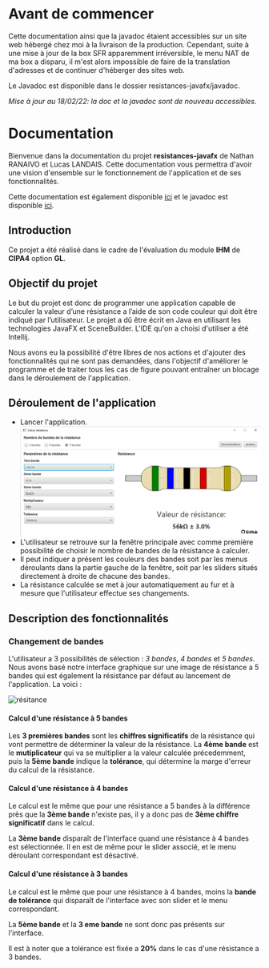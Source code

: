 # Avant de commencer

Cette documentation ainsi que la javadoc étaient accessibles sur un site web hébergé chez moi à la livraison de la production. Cependant, suite à une mise à jour de la box SFR apparemment irréversible, le menu NAT de ma box a disparu, il m'est alors impossible de faire de la translation d'adresses et de continuer d'héberger des sites web.

Le Javadoc est disponible dans le dossier resistances-javafx/javadoc.

*Mise à jour au 18/02/22: la doc et la javadoc sont de nouveau accessibles.*

# Documentation

Bienvenue dans la documentation du projet **resistances-javafx** de Nathan RANAIVO et Lucas LANDAIS.
Cette documentation vous permettra d'avoir une vision d'ensemble sur le fonctionnement de l'application et de ses fonctionnalités. 

Cette documentation est également disponible [ici](https://resistances-javafx.docs.zazadago.fr) et le javadoc est disponible [ici](https://resistances-javafx.javadoc.zazadago.fr).

## Introduction

Ce projet a été réalisé dans le cadre de l'évaluation du module **IHM** de **CIPA4** option **GL**.

## Objectif du projet

Le but du projet est donc de programmer une application capable de calculer la valeur d’une résistance a l’aide de son code couleur qui doit être indiqué par l’utilisateur. Le projet a dû être 
écrit en Java en utilisant les technologies JavaFX et SceneBuilder. 
L'IDE qu'on a choisi d'utiliser a été Intellij.

Nous avons eu la possibilité d'être libres de nos actions et d'ajouter des fonctionnalités qui ne sont pas demandées, dans l'objectif d'améliorer le programme et de traiter tous les cas de figure pouvant entraîner un blocage dans le déroulement de l'application.

## Déroulement de l'application

* Lancer l'application.
  ![application](./resistances-javafx/src/main/resources/Images/application.png)
* L'utilisateur se retrouve sur la fenêtre principale avec comme première possibilité de choisir le nombre de bandes de la résistance à calculer.
* Il peut indiquer a présent les couleurs des bandes soit par les menus déroulants dans la partie gauche de la fenêtre, soit par les sliders situés directement à droite de chacune des bandes. 
* La résistance calculée se met à jour automatiquement au fur et à mesure que l'utilisateur effectue ses changements.


## Description des fonctionnalités

### Changement de bandes

L'utilisateur a 3 possibilités de sélection : _3 bandes_, _4 bandes_ et _5 bandes_. Nous avons basé notre interface graphique sur une image de résistance a 5 bandes qui est également la résistance 
par défaut au lancement de l'application. La voici :

![résitance](https://4.bp.blogspot.com/-JNpdeCkoo-0/TjaybE_TazI/AAAAAAAAAms/du2aJEqYQJg/s1600/Resistance+5+bands.png)



#### Calcul d'une résistance à 5 bandes

Les **3 premières bandes** sont les **chiffres significatifs** de la résistance qui vont permettre de déterminer la valeur de la résistance. La **4ème bande** est le **mutiplicateur** qui va se multiplier a la valeur calculée précedemment, puis la **5ème bande** indique la **tolérance**, qui détermine la marge d'erreur du calcul de la résistance.

#### Calcul d'une résistance à 4 bandes

Le calcul est le même que pour une résistance a 5 bandes à la différence près que la **3ème bande** n'existe pas, il y a donc pas de **3ème chiffre significatif** dans le calcul. 

La **3ème bande** disparaît de l'interface quand une résistance à 4 bandes est sélectionnée. Il en est de même pour le slider associé, et le menu déroulant correspondant est désactivé.

#### Calcul d'une résistance à 3 bandes

Le calcul est le même que pour une résistance à 4 bandes, moins la **bande de tolérance** qui disparaît de l'interface avec son slider et le menu correspondant.

La **5ème bande** et la **3 eme bande** ne sont donc pas présents sur l'interface.

Il est à noter que a tolérance est fixée a **20%** dans le cas d'une résistance a 3 bandes.
